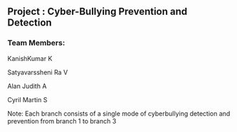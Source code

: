 <h2>Project : Cyber-Bullying Prevention and Detection</h2>
<h3>Team Members: </h3>
<p>KanishKumar K</p>
<p>Satyavarssheni Ra V</p>
<p>Alan Judith A</p>
<p>Cyril Martin S</p>

<p>Note: Each branch consists of a single mode of cyberbullying detection and prevention from branch 1 to branch 3</p>


